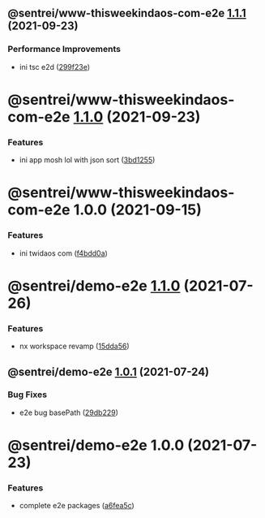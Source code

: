 ## @sentrei/www-thisweekindaos-com-e2e [1.1.1](https://github.com/sentrei/sentrei/compare/@sentrei/www-thisweekindaos-com-e2e@1.1.0...@sentrei/www-thisweekindaos-com-e2e@1.1.1) (2021-09-23)

### Performance Improvements

- ini tsc e2d ([299f23e](https://github.com/sentrei/sentrei/commit/299f23e4bc09c199ec375ac894f3e8d6709a94be))

# @sentrei/www-thisweekindaos-com-e2e [1.1.0](https://github.com/sentrei/sentrei/compare/@sentrei/www-thisweekindaos-com-e2e@1.0.0...@sentrei/www-thisweekindaos-com-e2e@1.1.0) (2021-09-23)

### Features

- ini app mosh lol with json sort ([3bd1255](https://github.com/sentrei/sentrei/commit/3bd12550f6f1a2be250c0497c665e79e9d1ecd88))

# @sentrei/www-thisweekindaos-com-e2e 1.0.0 (2021-09-15)

### Features

- ini twidaos com ([f4bdd0a](https://github.com/sentrei/sentrei/commit/f4bdd0a67870cda1a6db9460da68ddb734d6fd41))

# @sentrei/demo-e2e [1.1.0](https://github.com/sentrei/sentrei/compare/@sentrei/demo-e2e@1.0.1...@sentrei/demo-e2e@1.1.0) (2021-07-26)

### Features

- nx workspace revamp ([15dda56](https://github.com/sentrei/sentrei/commit/15dda56c923c7def734ddc4fe9411188c0366c1a))

## @sentrei/demo-e2e [1.0.1](https://github.com/sentrei/sentrei/compare/@sentrei/demo-e2e@1.0.0...@sentrei/demo-e2e@1.0.1) (2021-07-24)

### Bug Fixes

- e2e bug basePath ([29db229](https://github.com/sentrei/sentrei/commit/29db22962a5a894ad580b0907cb20e9d447f7c4d))

# @sentrei/demo-e2e 1.0.0 (2021-07-23)

### Features

- complete e2e packages ([a6fea5c](https://github.com/sentrei/sentrei/commit/a6fea5c42aad5f5e8c2c4df2b0fdfeedf7f7d914))
